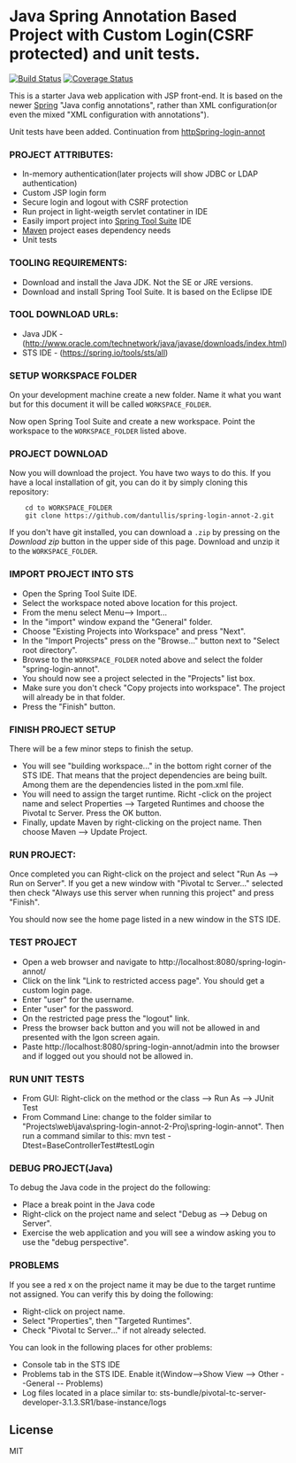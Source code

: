 # Java Spring Annotation Based Project with Custom Login(CSRF protected) and unit tests.

[![Build Status](https://travis-ci.org/dantullis/spring-login-annot-2.svg?branch=master)](https://travis-ci.org/dantullis/spring-login-annot-2)
[![Coverage Status](https://coveralls.io/repos/github/dantullis/spring-login-annot-2/badge.svg?branch=master)](https://coveralls.io/github/dantullis/spring-login-annot-2?branch=master)


This is a starter Java web application with JSP front-end. It is based on the newer [Spring][httpSpring.io] "Java config annotations", rather than XML configuration(or even the mixed "XML configuration with annotations"). 

Unit tests have been added. Continuation from [httpSpring-login-annot]

### PROJECT ATTRIBUTES:
- In-memory authentication(later projects will show JDBC or LDAP authentication)
- Custom JSP login form
- Secure login and logout with CSRF protection
- Run project in light-weigth servlet contatiner in IDE
- Easily import project into [Spring Tool Suite][httpSpringToolSuite] IDE
- [Maven][httpMavenRepo] project eases dependency needs
- Unit tests

### TOOLING REQUIREMENTS:
- Download and install the Java JDK. Not the SE or JRE versions.
- Download and install Spring Tool Suite. It is based on the Eclipse IDE

### TOOL DOWNLOAD URLs:
- Java JDK - (http://www.oracle.com/technetwork/java/javase/downloads/index.html)
- STS IDE - (https://spring.io/tools/sts/all)

### SETUP WORKSPACE FOLDER
On your development machine create a new folder. Name it what you want but for this document it will be called `WORKSPACE_FOLDER`.

Now open Spring Tool Suite and create a new workspace. Point the workspace to the `WORKSPACE_FOLDER` listed above.

### PROJECT DOWNLOAD
Now you will download the project. You have two ways to do this. If you have a local installation of git, you can do it by simply cloning this repository:

```
    cd to WORKSPACE_FOLDER
    git clone https://github.com/dantullis/spring-login-annot-2.git
```

If you don't have git installed, you can download a `.zip` by pressing on the *Download zip* button in the upper side of this page. Download and unzip it to the `WORKSPACE_FOLDER`.

### IMPORT PROJECT INTO STS
- Open the Spring Tool Suite IDE.
- Select the workspace noted above location for this project.
- From the menu select Menu--> Import...
- In the "import" window expand the "General" folder.
- Choose "Existing Projects into Workspace" and press "Next".
- In the "Import Projects" press on the "Browse..." button next to "Select root directory".
- Browse to the `WORKSPACE_FOLDER` noted above and select the folder "spring-login-annot".
- You should now see a project selected in the "Projects" list box.
- Make sure you don't check "Copy projects into workspace". The project will already be in that folder.
- Press the "Finish" button.

### FINISH PROJECT SETUP
There will be a few minor steps to finish the setup.
 - You will see "building workspace..." in the bottom right corner of the STS IDE. That means that the project dependencies are being built. Among them are the dependencies listed in the pom.xml file.
 - You will need to assign the target runtime. Richt -click on the project name and select Properties --> Targeted Runtimes and choose the Pivotal tc Server. Press the OK button.
 - Finally, update Maven by right-clicking on the project name. Then choose Maven --> Update Project.

### RUN PROJECT:
Once completed you can Right-click on the project and select "Run As --> Run on Server". 
If you get a new window with "Pivotal tc Server..." selected then check "Always use this server when running this project" and press "Finish".

You should now see the home page listed in a new window in the STS IDE.

### TEST PROJECT
 - Open a web browser and navigate to http://localhost:8080/spring-login-annot/
 - Click on the link "Link to restricted access page". You should get a custom login page.
 - Enter "user" for the username.
 - Enter "user" for the password.
 - On the restricted page press the "logout" link.
 - Press the browser back button and you will not be allowed in and presented with the lgon screen again.
 - Paste http://localhost:8080/spring-login-annot/admin into the browser and if logged out you should not be allowed in.
 
### RUN UNIT TESTS
 - From GUI: Right-click on the method or the class --> Run As --> JUnit Test
 - From Command Line: change to the folder similar to "Projects\web\java\spring-login-annot-2-Proj\spring-login-annot". Then run a command similar to this: mvn test -Dtest=BaseControllerTest#testLogin 

### DEBUG PROJECT(Java)
To debug the Java code in the project do the following:
 - Place a break point in the Java code 
 - Right-click on the project name and select "Debug as --> Debug on Server".
 - Exercise the web application and you will see a window asking you to use the "debug perspective".

### PROBLEMS
If you see a red x on the project name it may be due to the target runtime not assigned. You can verify this by doing the following:

 - Right-click on project name.
 - Select "Properties", then "Targeted Runtimes".
 - Check "Pivotal tc Server..." if not already selected.
 
You can look in the following places for other problems:
 - Console tab in the STS IDE
 - Problems tab in the STS IDE. Enable it(Window-->Show View --> Other --General -- Problems)
 - Log files located in a place similar to: sts-bundle/pivotal-tc-server-developer-3.1.3.SR1/base-instance/logs

License
----

MIT

[//]: # (These are reference links used in the body of this note and get stripped out when the markdown processor does its job. There is no need to format nicely because it shouldn't be seen. Thanks SO - http://stackoverflow.com/questions/4823468/store-comments-in-markdown-syntax)

   [httpSpring-login-annot]: <https://github.com/dantullis/spring-login-annot>
   [httpSpring.io]: <https://spring.io/>
   [httpSpringToolSuite]: <https://spring.io/tools>
   [httpMavenRepo]: <http://mvnrepository.com/>
   [httpSpring.io]: <https://spring.io/>
